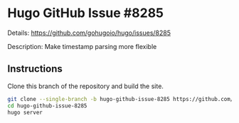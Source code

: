 # Hugo GitHub Issue #8285

Details: <https://github.com/gohugoio/hugo/issues/8285>

Description: Make timestamp parsing more flexible

## Instructions

Clone this branch of the repository and build the site.

```bash
git clone --single-branch -b hugo-github-issue-8285 https://github.com/jmooring/hugo-testing hugo-github-issue-8285
cd hugo-github-issue-8285
hugo server
```
